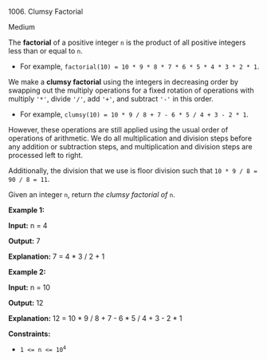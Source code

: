 1006\. Clumsy Factorial

Medium

The **factorial** of a positive integer `n` is the product of all positive integers less than or equal to `n`.

*   For example, `factorial(10) = 10 * 9 * 8 * 7 * 6 * 5 * 4 * 3 * 2 * 1`.

We make a **clumsy factorial** using the integers in decreasing order by swapping out the multiply operations for a fixed rotation of operations with multiply `'*'`, divide `'/'`, add `'+'`, and subtract `'-'` in this order.

*   For example, `clumsy(10) = 10 * 9 / 8 + 7 - 6 * 5 / 4 + 3 - 2 * 1`.

However, these operations are still applied using the usual order of operations of arithmetic. We do all multiplication and division steps before any addition or subtraction steps, and multiplication and division steps are processed left to right.

Additionally, the division that we use is floor division such that `10 * 9 / 8 = 90 / 8 = 11`.

Given an integer `n`, return _the clumsy factorial of_ `n`.

**Example 1:**

**Input:** n = 4

**Output:** 7

**Explanation:** 7 = 4 \* 3 / 2 + 1

**Example 2:**

**Input:** n = 10

**Output:** 12

**Explanation:** 12 = 10 \* 9 / 8 + 7 - 6 \* 5 / 4 + 3 - 2 \* 1

**Constraints:**

*   <code>1 <= n <= 10<sup>4</sup></code>